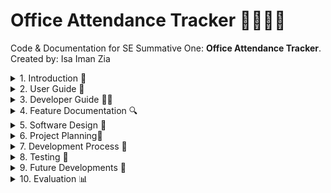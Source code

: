 # Office Attendance Tracker 🚶‍♀️‍➡️🏢

Code & Documentation for SE Summative One: **Office Attendance Tracker**. Created by: Isa Iman Zia

<details closed><summary>1. Introduction 🏫</summary>

## Overview

**Office Attendance Tracker** is a web-based application that is lightweight and intended to simplify the administration of employee attendance.  HTML, CSS, and JavaScript are implemented to construct the application.  The application enables users to sign in and out, view attendance history, and generate reports from a clean, responsive interface.

This app is ideal for: 

* **Department for Education (DfE) Colleagues** who require a rapid and effortless method to monitor their attendance records and record their working hours.
* **Senior Civil Servants (SCSs)** who are responsible for monitoring the attendance of their employees and ensuring that they are fulfilling their attendance goals.
* **Developers** seeking a front-end attendance solution that can be customised. 

</details>

<details closed><summary>2. User Guide 👥</summary>

## Key Features 🔑

* **Easy Attendance -** Select the days on which you were in the office each week with ease by selecting the corresponding checkboxes.
* **Reason & Accessibility Input -** Provide the rationale for your attendance and indicate any accessibility requirements in the form.
* **Attendance Summary Cards -** Visually appealing data panels provide instantaneous access to your attendance percentage, total office days, and total working days.
* **Target Status Indicator -** Quickly determine whether you are "On target" or "Off target" by examining your attendance percentage.
* **CSV Export -** Export your attendance data to a CSV file for convenient record-keeping or sharing.
* **Responsive & Accessible Design -** The application is intended to function seamlessly on a variety of devices and is accessible to all users.

## Getting Started

### Accessing the App

Access the Office Attendance Tracker through your web browser.  No installation is necessary; simply access the URL provided or view the index.html file locally.Access the Office Attendance Tracker through your web browser.  No installation is necessary; simply access the URL provided or view the [index.html](index.html) file locally.

### System Requirements

* A contemporary web browser, such as Chrome, Edge, Firefox, or Safari
* Internet connection is required for online hosting

### First-time Setup

* Download or clone the project files to your computer if you are operating locally.
* To initiate the application, navigate to the index.html file in your browser.

## How to use the App

![Live walkthrough of Office Attendance Tracker](assets/attendance_walkthrough.gif)

***Figure x**: An animated GIF that illustrates the operation of the Office Attendance Tracker.  It also illustrates the functionalities that are involved.*

You will be presented with a form that requires you to input the commencement date of the week and select the days on which you were present at the office.  Fill in the necessary fields to initiate attendance monitoring. 

To comprehend the tracker's operation, consult the walkthrough above.

</details>

<details closed><summary>3. Developer Guide 🧑‍💻</summary>

## Tech Stack Overview

* **Frontend:** HTML, CSS, JavaScript
* **Testing:** Jest (for unit testing JavaScript functions)
* **Version Control:** Git & GitHub

## Project Management

[View Kanban Board](https://github.com/users/MrKilljoy137xxx/projects/7)

## Product Design



## Files to run the App



## Files used for Testing



## Installation & Setup


## Codebase Structure


## API Documentation


## Deployment Instructions



</details>

<details closed><summary>4. Feature Documentation 🔍 </summary>


</details>

<details closed><summary>5. Software Design 🎨 </summary>

## Design Principles

I was required to consider the application of deliberate design principles before creating the software designs. This will guarantee that the app is accessible and usable for all users within the DfE.  I have taken into account the following main principles:

**Clarity** was the initial principle that I examined.  This is the point at which I needed to guarantee that the user interface was both intuitive and aesthetically pleasing.  Additionally, I was required to guarantee that the office attendance rates of my users could be calculated and recorded through the use of distinct labels, buttons, and icons.

**Consistency** was the second principle that I evaluated.  This is the point at which I was required to adhere to common UI patterns, such as placing buttons at the bottom, and to maintain a consistent layout, typefaces, and colours across all pages.

**Accessibility** is the third design principle that I would prioritise.  This is the point at which I was required to guarantee that the keyboard navigation functioned properly and that the colour contrast between the text and the background was sufficient.  I was able to identify two colleagues in the department who had accessibility requirements and the corresponding colour scheme and font style to assist in addressing their needs.  I will elaborate on this later.

## User Personas & Empathy Maps

**User personas** are detailed, fictional representations of the target users of my application.  They will assist me in comprehending the demands, behaviours, objectives, and pain points of my users in order to guarantee that my application is tailored to their specific requirements. They are crucial because they will assist me in designing with empathy, concentrating on the actual requirements of the user rather than making assumptions.  I will be able to create an intuitive user experience by customising the interface and interactions to specific user categories, which will assist me in prioritising features and enhancing the UX.

Two distinct categories of users have been considered through the use of user personas: one who is a SCS and another who is a typical DfE colleague.  The user personas have been used to identify the specific accessibility requirements and pain points of both colleagues.

![User Personas SCS](assets/SCS.png)

![User_Persona_DfE](assets/dfe_colleague.png)

The design process will be facilitated by the creation of two empathy maps that pertain to both colleagues.  An **empathy map** is a collaborative visualisation tool that is employed to express the thoughts, emotions, words, and actions of a user in relation to the Office Attendance Tracker product.  This will facilitate the development of a more profound shared comprehension of their users among myself and my team.

![Empaythy Map SCS](assets/scs_empathy_map.png)

![Empathy Map DfE](assets/dfe_empathy_map.png)

## UI Mockups


## Design Rationale

</details>

<details closed><summary>6. Project Planning📝</summary>

## Methodology

I utilised the Agile methodology to facilitate the development process.  This method of software development is iterative and adaptable, with a focus on the rapid incremental delivery of functional software, customer feedback, and collaboration.  Agile has enabled me to divide the project into smaller, more manageable units known as sprints, rather than planning the entire project in advance.  This will enable me to perpetually enhance the current tracker through the sprint cycles.

This is how I applied Agile to my workflow: 

* **Iterative Development-** The attendance tracker was constructed in incremental stages, with each feature (such as data cards, export, and target box) being added and enhanced in response to user feedback.

* **Continuous Improvement-** I conducted routine evaluations of the strategies that were effective and those that could be improved, implementing modifications as I worked.

* **Task Tracking-** I separated my work into manageable tasks (tickets), monitored my progress, and prioritised the most critical tasks by utilising GitHub issues and labels.  I will elaborate on this matter in the structure section.

## Structure

![Kanban Board P1](assets/kanban_p1.png)

***Figure x**: The Project Kanban board as it is presented in GitHub Projects.  This enabled me to coordinate the tickets (GitHub) across each stage of the development process.*

I have utilised a Kanban board through GitHub Projects and have compiled a list of all available assignments for Sprint 1.1.  This facilitated the visual organisation and management of all my responsibilities during the software development lifecycle.  The board was organised into the following columns: **Backlog**, **Ready**, **In progress**, **In review**, **Developed**, **Testing**, and **Completed**.  GitHub issues were used to represent each task, feature, and bug, which were relocated across these columns as my work progressed.

The kanban has helped by providing: 

* **Visual Clarity-** This has enabled me and my team to evaluate the priorities and obtain a real-time, comprehensive understanding of the project's status.
* **Colloboration-** This has facilitated improved communication and coordination among my team members, as I am able to observe the projects we are all working on.
* **Continuous Delivery-** This has facilitated the iterative, Agile approach that was previously mentioned by enabling the addition and prioritisation of new tasks at any given moment.

I worked on this project in sprints, which are a brief, predetermined period of time in agile project management. This is where I was able to devise a specific set of tasks and features that are planned, developed, and reviewed. The sprint has enabled me to focus on the manageable set of tasks required to develop the office attendance tracker, thereby reducing overwhelm and enhancing productivity. Additionally, I will have the opportunity to evaluate the successes and failures of each iteration, thereby enhancing the quality of my product and process over time.

I sequentially developed the features through branches throughout the development process. They were utilised to isolate features and were distinct development paths within a Git repository. This enabled me to guarantee that the new features or problem fixes were developed in their own branch, thereby maintaining the stability of the main code base. I ensured that my pull request was designated to the appropriate ticket by adhering to the general naming conventions for the branches. For example, the title of each feature that was created was "feature/feature-name," and the title of each defect issue was "bug/bug-fix-name." This facilitated code reviews with my team and ensured improved organisation of my developments.

I then conducted a sprint review, which is a meeting that takes place at the conclusion of each sprint in Agile development. During this meeting, I was able to showcase my developed product, collect feedback from stakeholders, and discuss what went well and what could be improved. I was able to compile my stakeholder feedback from the meeting and convert it into technical requirements, which were subsequently incorporated into the Backlog.  The Product Lead will review the tickets in the Backlog to ascertain the potential work for the next sprint, taking into account priorities and urgency.

## Ticket Labels

![Ticket Labels](assets/ticket_labels.png)

***Figure x**: This displays the labels that were employed to organise the tickets.*

</details>

<details closed><summary>7. Development Process 🔧 </summary>

### Coding Journey

An interactive and structured coding journey was pursued in the development of the Office Attendance tracker:

* **Initial Setup -** The project commenced with the establishment of the fundamental HTML structure, which ensured semantic markup to promote clarity and accessibility.
* **Feature Driven Development -** Each feature (including the selection of office days, attendance calculation, and CSV export) was developed incrementally.  In order to facilitate focused development and seamless integration, features were implemented in distinct branches.
* **Styling and Responsiveness -** A clear, accessible, and responsive interface was generated through the utilisation of CSS.  Flexbox was implemented to control the layout, and colour selections were implemented to enhance accessibility and clarity.
* **Interactive Functionality -** JavaScript was developed to manage dynamic updates, including the calculation of attendance percentages, the real-time updating of data cards, and the management of the on/off target status.
* **Accessibility and User Experience -** Accessibility was prioritised by employing appropriate labels and colour contrast throughout the journey. In order to enhance the interface and interactions, user feedback will be implemented.
* **Testing and Refinement -** User Acceptance Testing (UAT) is one of the various modes of testing that the application will undergo.  Github issues will be employed to monitor and resolve bugs, and the existing application will be enhanced in accordance with the results of the testing.
* **Version Control and Colloboration -** Git and Github were employed to facilitate collaborative development and code revision through the use of branches and pull requests for version control.

### Models Followed

The initiative adheres to a separation of concerns model:

* **HTML** for structure
* **CSS** for presentation
* **JavaScript** for behaviour

The UI logic is loosely based on the Model-View-Controller (MVC) pattern:

* **Model:** Data (e.g. selected days, attendance percentage)
* **View:** The interface is rendered using HTML and CSS.
* **Controller:** User input is processed by JavaScript functions that update the view.

</details>

<details closed><summary>8. Testing 🧪 </summary>


</details>

<details closed><summary>9. Future Developments 🔭 </summary>


</details>
 

<details closed><summary>10. Evaluation 📊 </summary>


</details>









